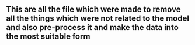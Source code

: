 ## This are all the file which were made to remove all the things which were not related to the model and also pre-process it and make the data into the most suitable form

